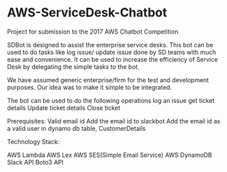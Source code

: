 # AWS-ServiceDesk-Chatbot
Project for submission to the 2017 AWS Chatbot Competition

SDBot is designed to assist the enterprise service desks. This bot can be used to do tasks like log issue/ update issue done by SD teams with much ease and convenience. It can be used to increase the efficiency of Service Desk by delegating the simple tasks to the bot. 



We have assumed generic enterprise/firm for the test and development purposes. Our idea was to make it simple to be integrated. 



The bot can be used to do the following operations
log an issue
get ticket details
Update ticket details
Close ticket

Prerequisites:
Valid email id
Add the email id to slackbot
Add the email id as a valid user in dynamo db table, CustomerDetails


Technology Stack:

AWS Lambda
AWS Lex
AWS SES(Simple Email Service)
AWS DynamoDB
Slack API
Boto3 API

